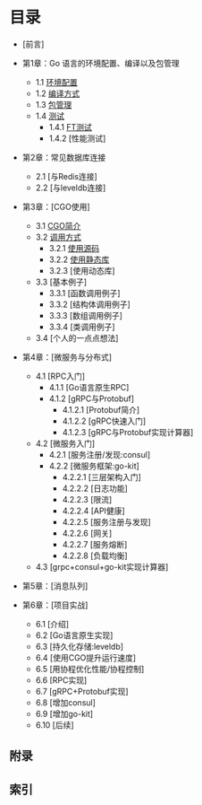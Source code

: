 # 目录

- [前言]

- 第1章：Go 语言的环境配置、编译以及包管理
  - 1.1 [环境配置](01.1.md)
  - 1.2 [编译方式](01.2.md)
  - 1.3 [包管理](01.3.md)
  - 1.4 [测试](01.4.md)
    - 1.4.1 [FT测试](01.4.1.md)
    - 1.4.2 [性能测试]
- 第2章：常见数据库连接
  - 2.1 [与Redis连接]
  - 2.2 [与leveldb连接]
- 第3章：[CGO使用]
  - 3.1 [CGO简介](03.1.md)
  - 3.2 [调用方式](03.2.md)
    - 3.2.1 [使用源码](03.2.1.md)
    - 3.2.2 [使用静态库](03.2.2.md)
    - 3.2.3 [使用动态库]
  - 3.3 [基本例子]
    - 3.3.1 [函数调用例子]
    - 3.3.2 [结构体调用例子]
    - 3.3.3 [数组调用例子]
    - 3.3.4 [类调用例子]
  - 3.4 [个人的一点点想法]
- 第4章：[微服务与分布式]
  - 4.1 [RPC入门]
    - 4.1.1 [Go语言原生RPC]
    - 4.1.2 [gRPC与Protobuf]
      - 4.1.2.1 [Protobuf简介]
      - 4.1.2.2 [gRPC快速入门]
      - 4.1.2.3 [gRPC与Protobuf实现计算器]
  - 4.2 [微服务入门]
    - 4.2.1 [服务注册/发现:consul]
    - 4.2.2 [微服务框架:go-kit]
      - 4.2.2.1 [三层架构入门]
      - 4.2.2.2 [日志功能]
      - 4.2.2.3 [限流]
      - 4.2.2.4 [API健康]
      - 4.2.2.5 [服务注册与发现]
      - 4.2.2.6 [网关]
      - 4.2.2.7 [服务熔断]
      - 4.2.2.8 [负载均衡]
  - 4.3 [grpc+consul+go-kit实现计算器]
- 第5章：[消息队列]
- 第6章：[项目实战]
  - 6.1 [介绍]
  - 6.2 [Go语言原生实现]
  - 6.3 [持久化存储:leveldb]
  - 6.4 [使用CGO提升运行速度]
  - 6.5 [用协程优化性能/协程控制]
  - 6.6 [RPC实现]
  - 6.7 [gRPC+Protobuf实现]
  - 6.8 [增加consul]
  - 6.9 [增加go-kit]
  - 6.10 [后续]

## 附录

## 索引
